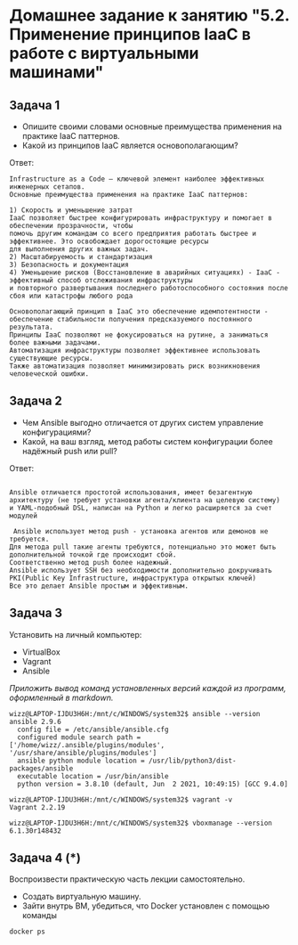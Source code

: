 
# Домашнее задание к занятию "5.2. Применение принципов IaaC в работе с виртуальными машинами"

## Задача 1

- Опишите своими словами основные преимущества применения на практике IaaC паттернов.
- Какой из принципов IaaC является основополагающим?

Ответ:
```
Infrastructure as a Code — ключевой элемент наиболее эффективных инженерных сетапов. 
Основные преимущества применения на практике IaaC паттернов:

1) Скорость и уменьшение затрат
IaaC позволяет быстрее конфигурировать инфраструктуру и помогает в обеспечении прозрачности, чтобы
помочь другим командам со всего предприятия работать быстрее и эффективнее. Это освобождает дорогостоящие ресурсы
для выполнения других важных задач.
2) Масштабируемость и стандартизация
3) Безопасность и документация
4) Уменьшение рисков (Восстановление в аварийных ситуациях) - IaaC - эффективный способ отслеживания инфраструктуры
и повторного развертывания последнего работоспособного состояния после сбоя или катастрофы любого рода

Основополагающий принцип в IaaC это обеспечение идемпотентности - обеспечение стабильности получения предсказуемого постоянного результата.
Принципы IaaC позволяют не фокусироваться на рутине, а заниматься более важными задачами. 
Автоматизация инфраструктуры позволяет эффективнее использовать существующие ресурсы. 
Также автоматизация позволяет минимизировать риск возникновения человеческой ошибки.
```

## Задача 2

- Чем Ansible выгодно отличается от других систем управление конфигурациями?
- Какой, на ваш взгляд, метод работы систем конфигурации более надёжный push или pull?

Ответ:
```

Ansible отличается простотой использования, имеет безагентную архитектуру (не требует установки агента/клиента на целевую систему)
и YAML-подобный DSL, написан на Python и легко расширяется за счет модулей

 Ansible использует метод push - установка агентов или демонов не требуется.
Для метода pull такие агенты требуются, потенциально это может быть дополнительной точкой где происходит сбой. 
Соответственно метод push более надежный. 
Ansible использует SSH без необходимости дополнительно докручивать PKI(Public Key Infrastructure, инфраструктура открытых ключей)
Все это делает Ansible простым и эффективным.
```


## Задача 3

Установить на личный компьютер:

- VirtualBox
- Vagrant
- Ansible

*Приложить вывод команд установленных версий каждой из программ, оформленный в markdown.*

```
wizz@LAPTOP-IJDU3H6H:/mnt/c/WINDOWS/system32$ ansible --version
ansible 2.9.6
  config file = /etc/ansible/ansible.cfg
  configured module search path = ['/home/wizz/.ansible/plugins/modules', '/usr/share/ansible/plugins/modules']
  ansible python module location = /usr/lib/python3/dist-packages/ansible
  executable location = /usr/bin/ansible
  python version = 3.8.10 (default, Jun  2 2021, 10:49:15) [GCC 9.4.0]
```

```
wizz@LAPTOP-IJDU3H6H:/mnt/c/WINDOWS/system32$ vagrant -v
Vagrant 2.2.19
```

```
wizz@LAPTOP-IJDU3H6H:/mnt/c/WINDOWS/system32$ vboxmanage --version
6.1.30r148432
```



## Задача 4 (*)

Воспроизвести практическую часть лекции самостоятельно.

- Создать виртуальную машину.
- Зайти внутрь ВМ, убедиться, что Docker установлен с помощью команды
```
docker ps
```
